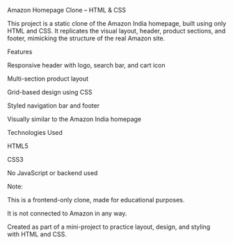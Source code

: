 Amazon Homepage Clone – HTML & CSS

This project is a static clone of the Amazon India homepage, built using only HTML and CSS. It replicates the visual layout, header, product sections, and footer, mimicking the structure of the real Amazon site.


Features

Responsive header with logo, search bar, and cart icon

Multi-section product layout

Grid-based design using CSS

Styled navigation bar and footer

Visually similar to the Amazon India homepage


Technologies Used

HTML5

CSS3

No JavaScript or backend used

Note:

This is a frontend-only clone, made for educational purposes.

It is not connected to Amazon in any way.

Created as part of a mini-project to practice layout, design, and styling with HTML and CSS.
